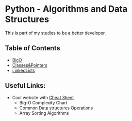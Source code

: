 # Python - Algorithms and Data Structures

This is part of my studies to be a better developer.


## Table of Contents

- [BigO](BigO)
- [Classes&Pointers](Classes&Pointers)
- [LinkedLists](LinkedList)


## Useful Links:
 
- Cool website with [Cheat Sheet](https://www.bigocheatsheet.com/)
  - Big-O Complexity Chart
  - Common Data structures Operations
  - Array Sorting Algorithms